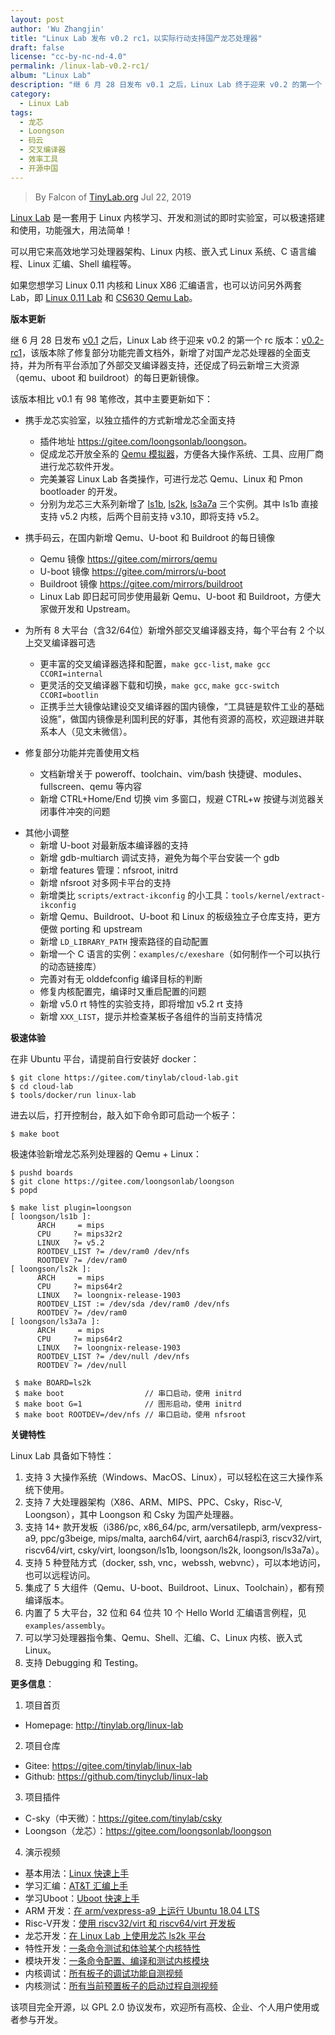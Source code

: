 ```yaml
---
layout: post
author: 'Wu Zhangjin'
title: "Linux Lab 发布 v0.2 rc1，以实际行动支持国产龙芯处理器"
draft: false
license: "cc-by-nc-nd-4.0"
permalink: /linux-lab-v0.2-rc1/
album: "Linux Lab"
description: "继 6 月 28 日发布 v0.1 之后，Linux Lab 终于迎来 v0.2 的第一个 rc 版本，该版本除了修复部分功能外，新增了国产龙芯处理器支持，并为所有平台添加了外部交叉编译器支持，并促成码云新增三大资源的每日更新镜像。"
category:
  - Linux Lab
tags:
  - 龙芯
  - Loongson
  - 码云
  - 交叉编译器
  - 效率工具
  - 开源中国
---
```


> By Falcon of [TinyLab.org][1]
> Jul 22, 2019

[Linux Lab](/linux-lab) 是一套用于 Linux 内核学习、开发和测试的即时实验室，可以极速搭建和使用，功能强大，用法简单！

可以用它来高效地学习处理器架构、Linux 内核、嵌入式 Linux 系统、C 语言编程、Linux 汇编、Shell 编程等。

如果您想学习 Linux 0.11 内核和 Linux X86 汇编语言，也可以访问另外两套 Lab，即 [Linux 0.11 Lab](/linux-0.11-lab) 和 [CS630 Qemu Lab](/cs630-qemu-lab)。

**版本更新**

继 6 月 28 日发布 [v0.1](https://gitee.com/tinylab/linux-lab/tree/v0.1/) 之后，Linux Lab 终于迎来 v0.2 的第一个 rc 版本：[v0.2-rc1](https://gitee.com/tinylab/linux-lab/tree/v0.2-rc1/)，该版本除了修复部分功能完善文档外，新增了对国产龙芯处理器的全面支持，并为所有平台添加了外部交叉编译器支持，还促成了码云新增三大资源（qemu、uboot 和 buildroot）的每日更新镜像。

该版本相比 v0.1 有 98 笔修改，其中主要更新如下：

  - 携手龙芯实验室，以独立插件的方式新增龙芯全面支持
    * 插件地址
      <https://gitee.com/loongsonlab/loongson>。
    * 促成龙芯开放全系的 [Qemu 模拟器](https://gitee.com/loongsonlab/qemu)，方便各大操作系统、工具、应用厂商进行龙芯软件开发。
    * 完美兼容 Linux Lab 各类操作，可进行龙芯 Qemu、Linux 和 Pmon bootloader 的开发。
    * 分别为龙芯三大系列新增了 [ls1b](http://showterm.io/3d02112bf9a98ed5879f6), [ls2k](http://showterm.io/1eca85a09775fd212d827), [ls3a7a](http://showterm.io/14efe5d0f2fa96168f355) 三个实例。其中 ls1b 直接支持 v5.2 内核，后两个目前支持 v3.10，即将支持 v5.2。

  - 携手码云，在国内新增 Qemu、U-boot 和 Buildroot 的每日镜像
    * Qemu 镜像
      <https://gitee.com/mirrors/qemu>
    * U-boot 镜像
      <https://gitee.com/mirrors/u-boot>
    * Buildroot 镜像
      <https://gitee.com/mirrors/buildroot>
    * Linux Lab 即日起可同步使用最新 Qemu、U-boot 和 Buildroot，方便大家做开发和 Upstream。

  - 为所有 8 大平台（含32/64位）新增外部交叉编译器支持，每个平台有 2 个以上交叉编译器可选
    * 更丰富的交叉编译器选择和配置，`make gcc-list`, `make gcc CCORI=internal`
    * 更灵活的交叉编译器下载和切换，`make gcc`, `make gcc-switch CCORI=bootlin`
    * 正携手兰大镜像站建设交叉编译器的国内镜像，“工具链是软件工业的基础设施”，做国内镜像是利国利民的好事，其他有资源的高校，欢迎跟进并联系本人（见文末微信）。

  - 修复部分功能并完善使用文档
    * 文档新增关于 poweroff、toolchain、vim/bash 快捷键、modules、fullscreen、qemu 等内容
    * 新增 CTRL+Home/End 切换 vim 多窗口，规避 CTRL+w 按键与浏览器关闭事件冲突的问题

  * 其他小调整
    * 新增 U-boot 对最新版本编译器的支持
    * 新增 gdb-multiarch 调试支持，避免为每个平台安装一个 gdb
    * 新增 features 管理：nfsroot, initrd
    * 新增 nfsroot 对多网卡平台的支持
    * 新增类比 `scripts/extract-ikconfig` 的小工具：`tools/kernel/extract-ikconfig`
    * 新增 Qemu、Buildroot、U-boot 和 Linux 的板级独立子仓库支持，更方便做 porting 和 upstream
    * 新增 `LD_LIBRARY_PATH` 搜索路径的自动配置
    * 新增一个 C 语言的实例：`examples/c/exeshare`（如何制作一个可以执行的动态链接库）
    * 完善对有无 olddefconfig 编译目标的判断
    * 修复内核配置完，编译时又重启配置的问题
    * 新增 v5.0 rt 特性的实验支持，即将增加 v5.2 rt 支持
    * 新增 `XXX_LIST`，提示并检查某板子各组件的当前支持情况

**极速体验**

在非 Ubuntu 平台，请提前自行安装好 docker：

    $ git clone https://gitee.com/tinylab/cloud-lab.git
    $ cd cloud-lab
    $ tools/docker/run linux-lab

进去以后，打开控制台，敲入如下命令即可启动一个板子：

    $ make boot

极速体验新增龙芯系列处理器的 Qemu + Linux：

    $ pushd boards
    $ git clone https://gitee.com/loongsonlab/loongson
    $ popd

    $ make list plugin=loongson
    [ loongson/ls1b ]:
          ARCH     = mips
          CPU     ?= mips32r2
          LINUX   ?= v5.2
          ROOTDEV_LIST ?= /dev/ram0 /dev/nfs
          ROOTDEV ?= /dev/ram0
    [ loongson/ls2k ]:
          ARCH     = mips
          CPU     ?= mips64r2
          LINUX   ?= loongnix-release-1903
          ROOTDEV_LIST := /dev/sda /dev/ram0 /dev/nfs
          ROOTDEV ?= /dev/ram0
    [ loongson/ls3a7a ]:
          ARCH     = mips
          CPU     ?= mips64r2
          LINUX   ?= loongnix-release-1903
          ROOTDEV_LIST ?= /dev/null /dev/nfs
          ROOTDEV ?= /dev/null

     $ make BOARD=ls2k
     $ make boot                  // 串口启动，使用 initrd
     $ make boot G=1              // 图形启动，使用 initrd
     $ make boot ROOTDEV=/dev/nfs // 串口启动，使用 nfsroot

**关键特性**

Linux Lab 具备如下特性：

1. 支持 3 大操作系统（Windows、MacOS、Linux），可以轻松在这三大操作系统下使用。
2. 支持 7 大处理器架构（X86、ARM、MIPS、PPC、Csky，Risc-V, Loongson），其中 Loongson 和 Csky 为国产处理器。
3. 支持 14+ 款开发板（i386/pc, x86_64/pc, arm/versatilepb, arm/vexpress-a9, ppc/g3beige, mips/malta, aarch64/virt, aarch64/raspi3, riscv32/virt, riscv64/virt, csky/virt, loongson/ls1b, loongson/ls2k, loongson/ls3a7a）。
4. 支持 5 种登陆方式（docker, ssh, vnc，webssh, webvnc），可以本地访问，也可以远程访问。
5. 集成了 5 大组件（Qemu、U-boot、Buildroot、Linux、Toolchain），都有预编译版本。
6. 内置了 5 大平台，32 位和 64 位共 10 个 Hello World 汇编语言例程，见 `examples/assembly`。
7. 可以学习处理器指令集、Qemu、Shell、汇编、C、Linux 内核、嵌入式 Linux。
8. 支持 Debugging 和 Testing。

**更多信息**：

1. 项目首页
  - Homepage: <http://tinylab.org/linux-lab>

2. 项目仓库
  - Gitee: <https://gitee.com/tinylab/linux-lab>
  - Github:  <https://github.com/tinyclub/linux-lab>

3. 项目插件
  - C-sky（中天微）：<https://gitee.com/tinylab/csky>
  - Loongson（龙芯）：<https://gitee.com/loongsonlab/loongson>

4. 演示视频
  - 基本用法：[Linux 快速上手](http://showterm.io/6fb264246580281d372c6)
  - 学习汇编：[AT&T 汇编上手](http://showterm.io/0f0c2a6e754702a429269)
  - 学习Uboot：[Uboot 快速上手](http://showterm.io/11f5ae44b211b56a5d267)
  - ARM 开发：[在 arm/vexpress-a9 上运行 Ubuntu 18.04 LTS](http://showterm.io/c351abb6b1967859b7061)
  - Risc-V开发：[使用 riscv32/virt 和 riscv64/virt 开发板](http://showterm.io/37ce75e5f067be2cc017f)
  - 龙芯开发：[在 Linux Lab 上使用龙芯 ls2k 平台](http://showterm.io/1eca85a09775fd212d827)
  - 特性开发：[一条命令测试和体验某个内核特性](http://showterm.io/7edd2e51e291eeca59018)
  - 模块开发：[一条命令配置、编译和测试内核模块](http://showterm.io/26b78172aa926a316668d)
  - 内核调试：[所有板子的调试功能自测视频](http://showterm.io/0255c6a8b7d16dc116cbe)
  - 内核测试：[所有当前预置板子的启动过程自测视频](http://showterm.io/8cd2babf19e0e4f90897e)


该项目完全开源，以 GPL 2.0 协议发布，欢迎所有高校、企业、个人用户使用或者参与开发。

[1]: http://tinylab.org/
